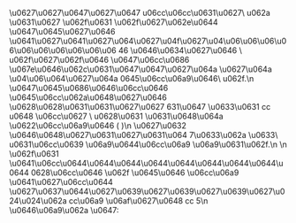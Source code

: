 \u0627\u0627\u0647\u0627\u0647 u06cc\u06cc\u0631\u0627\ u062a \u0631\u0627 \u062f\u0631 \u062f\u0627\u062e\u0644 \u0647\u0645\u0627\u0646 \u0641\u0627\u0641\u0627\u064\u0627\u04f\u0627\u04\u06\u06\u06\u06\u06\u06\u06\u06\u06\u06 46 \u0646\u0634\u0627\u0646 \ u062f\u0627\u062f\u0646 \u0647\u06cc\u0686 \u067e\u0646\u062c\u0631\u0647\u0647\u0627\u064a \u0627\u064a \u04\u06\u064\u0627\u064a 0645\u06cc\u06a9\u0646\ u062f.\n \u0647\u0645\u0686\u0646\u06cc\u0646 \u0645\u06cc\u062a\u0648\u0627\u0646 \u0628\u0628\u0631\u0631\u0627\u0627 631\u0647 \u0633\u0631 cc u0648 \u06cc\u0627 \ u0628\u0631 \u0631\u0648\u064a \u0622\u06cc\u06a9\u0646 ( )\n \u0627\u0632 \u0646\u0648\u0627\u0631\u0627\u0631\u064 7\u0633\u062a \u0633\ u0631\u06cc\u0639 \u06a9\u0644\u06cc\u06a9 \u06a9\u0631\u062f.\n \n \u062f\u0631 \u0641\u06cc\u0644\u0644\u0644\u0644\u0644\u0644\u0644\u0644\u0644 0628\u06cc\u0646 \u062f \u0645\u0646 \u06cc\u06a9 \u0641\u0627\u06cc\u0644 \u0627\u0637\u0644\u0627\u0639\u0627\u0639\u0627\u0639\u0627\u024\u024\u062a cc\u06a9 \u06af\u0627\u0648 cc 5\n \u0646\u06a9\u062a \u0647:
